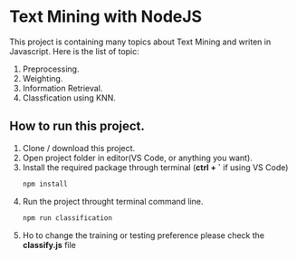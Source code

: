 # Text Mining with NodeJS
This project is containing many topics about Text Mining and writen in Javascript. Here is the list of topic:
1. Preprocessing.
2. Weighting.
3. Information Retrieval.
4. Classfication using KNN.

## How to run this project.
1. Clone / download this project.
2. Open project folder in editor(VS Code, or anything you want).
3. Install the required package through terminal (**ctrl + `** if using VS Code)
   ```javascript
   npm install
   ```
4. Run the project throught terminal command line.
   ```javascript
   npm run classification
   ```
5. Ho to change the training or testing preference please check the **classify.js** file
